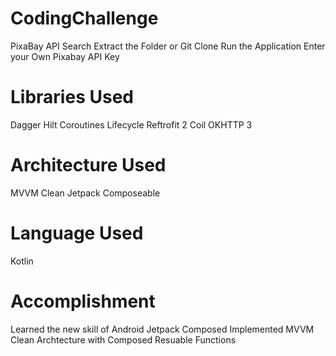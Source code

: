 # CodingChallenge
PixaBay API Search
Extract the Folder or Git Clone
Run the Application
Enter your Own Pixabay API Key

# Libraries Used
Dagger Hilt
Coroutines Lifecycle
Reftrofit 2
Coil
OKHTTP 3

# Architecture Used
MVVM Clean
Jetpack Composeable

# Language Used
Kotlin

# Accomplishment
Learned the new skill of Android Jetpack Composed
Implemented MVVM Clean Archtecture with Composed Resuable Functions
